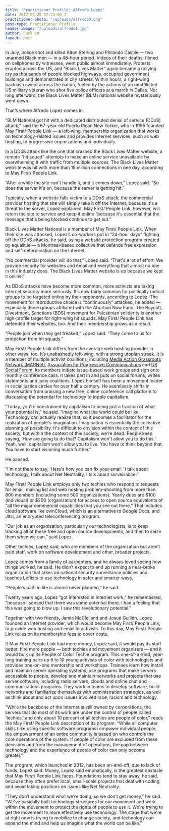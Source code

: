 ```yaml
---
title: 'Practitioner Profile: Alfredo Lopez'
date: 2017-02-28 17:23:00 Z
practitioner-photo: "/uploads/alfredo3.png"
post-type: Practitioner Profile
header-image: "/uploads/alfredo1.jpg"
author: Puck Lo
layout: post
---
```


In July, police shot and killed Alton Sterling and Philando Castile — two unarmed Black men — in a 48-hour period. Videos of their deaths, filmed on cellphones by witnesses, went public almost immediately. Protests erupted across the US, and “Black Lives Matter” again became a rallying cry as thousands of people blocked highways, occupied government buildings and demonstrated in city streets. Within hours, a right-wing backlash swept across the nation, fueled by the actions of an unaffiliated US military veteran who shot five police officers at a march in Dallas. Not long afterward, the Black Lives Matter (BLM) national website mysteriously went down.

<!--break-->

That’s where Alfredo Lopez comes in.

“BLM National got hit with a dedicated distributed denial of service (DDoS) attack,” said the 67-year-old Puerto Rican New Yorker, who in 1995 founded May First/ People Link — a left-wing, membership organization that works on technology-related issues and provides Internet services, such as web hosting, to progressive organizations and individuals.

In a DDoS attack like the one that crashed the Black Lives Matter website, a remote “hit squad” attempts to make an online service unavailable by overwhelming it with traffic from multiple sources. The Black Lives Matter website was hit with more than 15 million connections in one day, according to May First/ People Link.

“After a while the site can't handle it, and it comes down,” Lopez said. “So does the server it's on, because the server is getting hit.”

Typically, when a website falls victim to a DDoS attack, the commercial provider hosting that site will simply take it off the Internet, because it's a threat to the server, Lopez explained. May First/ People Link, however, will return the site to service and keep it online “because it's essential that the message that's being blocked continue to get out.”

Black Lives Matter National is a member of May First/ People Link. When their site was attacked, Lopez’s co-workers put in “24-hour days” fighting off the DDoS attacks, he said, using a website protection program created by equalit.ie — a Montreal-based collective that defends free expression and self-determination on the Internet.

“No commercial provider will do that,” Lopez said. “That's a lot of effort. We provide security for websites and email and everything that almost no one in this industry does. The Black Lives Matter website is up because we kept it online.”

As DDoS attacks have become more common, more activists are taking Internet security more seriously. It’s now fairly common for politically radical groups to be targeted online by their opponents, according to Lopez. The movement for reproductive choice is “continuously” attacked, he added — especially those  groups affiliated with the Abortion Now Fund. The Boycott, Divestment, Sanctions (BDS) movement for Palestinian solidarity is another high-profile target for right-wing hit squads. May First/ People Link has defended their websites, too. And their membership grows as a result.

“People join when they get freaked,” Lopez said. “They come to us for protection from hit squads.”

May First/ People Link differs from the average web hosting provider in other ways, too. It’s unabashedly left-wing, with a strong utopian streak. It is a member of multiple activist coalitions, including [Media Action Grassroots Network (MAGNet)](http://mag-net.org/), [Association for Progressive Communications](http://www.apc.org) and [US Social Forum](http://www.ussocialforum.net). Its members initiate issue-based work groups and sign onto monthly conference calls. It takes part in and puts on social forums, writes statements and joins coalitions. Lopez himself has been a movement leader in social justice circles for over half a century. He seamlessly shifts in conversation from praising a new free, online conference call platform to discussing the potential for technology to topple capitalism.

“Today, you're constrained by capitalism to being just a fraction of what your potential is,” he said. “Imagine what the world could be like. Technology can actually realize that, so it becomes a facilitator for the realization of people's imagination. Imagination is essentially the collective planning of possibility. It's difficult to envision within the context of this society, but within the context of this society, we're dead. People keep saying, ‘How are going to do that? Capitalism won't allow you to do this.’ Yeah, well, capitalism won't allow you to live. You have to think beyond that. You have to start visioning much further.”

He paused.

“I'm not there to say, ‘Here's how you can fix your email.’ I talk about technology, I talk about Net Neutrality, I talk about surveillance.”

May First/ People Link employs only two techies who respond to requests for email, mailing list and web hosting problem-shooting from more than 800 members (including some 500 organizations). Yearly dues are $100 (individual) or $200 (organization) for access to open source equivalents of “all the major commercial capabilities that you see out there.” That includes cloud software like ownCloud, which is an alternative to Google Docs, and Jitsi, an encrypted teleconferencing program.

“Our job as an organization, particularly our technologists, is to keep tracking all of these free and open source developments, and then to seize them when we can,” said Lopez.

Other techies, Lopez said, who are members of the organization but aren’t paid staff, work on software development and other, broader projects.

Lopez comes from a family of carpenters, and he always loved seeing how things worked, he said. He didn’t expect to end up running a near-broke organization that takes on national security surveillance policies and teaches Leftists to use technology in safer and smarter ways.

“People's path in life is almost never planned,” he said.

Twenty years ago, Lopez “got interested in Internet work,” he remembered, “because I sensed that there was some potential there. I had a feeling that this was going to blow up. I saw this revolutionary potential.”

Together with two friends, Jamie McClelland and Josué Guillén, Lopez founded an Internet provider, which would become May First/ People Link, to provide web hosting and email to activists. To this day, May First/ People Link relies on its membership fees to cover costs.

If May First/ People Link had more money, Lopez said, it would pay its staff better, hire more people — both techies and movement organizers — and it would bulk up its People of Color Techie program. This one-of-a-kind, year-long training pairs up 6 to 10 young activists of color with technologists and provides one-on-one mentorship and workshops. Trainees learn how install and maintain server operating systems, use programs that make servers accessible to people, develop and maintain networks and projects that use server software, including radio servers, clouds and online chat and communications programs. They work in teams to develop software, build networks and familiarize themselves with administration strategies, as well as think about and act upon issues involved race, racism and technology.

“While the backbone of the Internet is still owned by corporations, the servers that do most of its work are under the control of people called ‘techies,’ and only about 10 percent of all techies are people of color,” reads the May First/ People Link description of its program. “While all computer skills (like using specific software programs) empower individual people, the empowerment of an entire community is based on who controls the core operations of the system. If people of color are excluded from these decisions and from the management of operations, the gap between technology and the experience of people of color can only become greater.”

The program, which launched in 2012, has been on-and-off, due to lack of funds, Lopez said.
Money, Lopez said emphatically, is the greatest obstacle that May First/ People Link faces. Foundations tend to stay away, he said, because they often prefer local, small-scale projects that deal with coding and avoid taking positions on issues like Net Neutrality.

“They don’t understand what we’re doing, so we don’t get money,” he said. “We've basically built technology structures for our movement and work within the movement to protect the rights of people to use it. We're trying to get the movement to more effectively use technology. The stage that we're at right now is trying to mobilize to change society, and technology can expand the mind and help us imagine what the world can be like.”